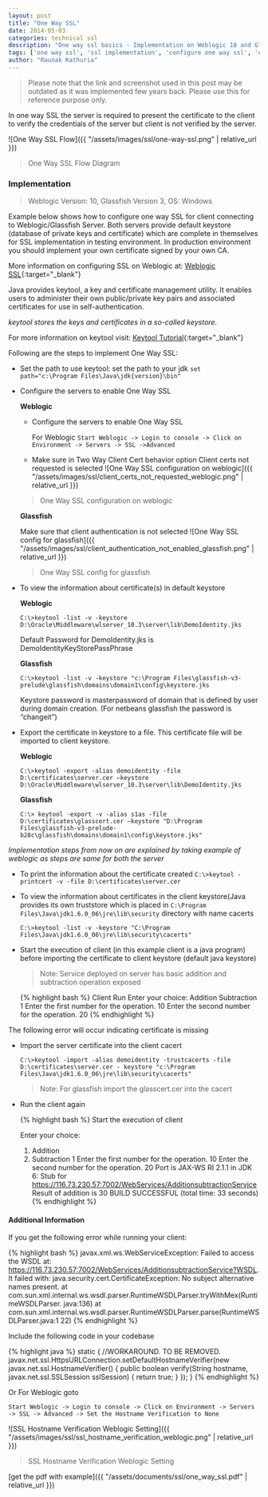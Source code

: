 ```yaml
---
layout: post
title: "One Way SSL"
date: 2014-05-03
categories: technical ssl
description: "One way ssl basics - Implementation on Weblogic 10 and Glassfish 3 with self signed certificates"
tags: ['one way ssl', 'ssl implementation', 'configure one way ssl', 'one way ssl glassfish', 'one way ssl weblogic']
author: "Raunak Kathuria"
---
```


> Please note that the link and screenshot used in this post may be outdated as it was implemented few years back. Please use this for reference purpose only.

In one way SSL the server is required to present the certificate to the client to verify the credentials of the server but client is not verified by the server.

![One Way SSL Flow]({{ "/assets/images/ssl/one-way-ssl.png" | relative_url }})

> One Way SSL Flow Diagram

### Implementation

> Weblogic Version: 10, Glassfish Version 3, OS: Windows

Example below shows how to configure one way SSL for client connecting to Weblogic/Glassfish Server. Both servers provide default keystore (database of private keys and certificate) which are complete in themselves for SSL implementation in testing environment. In production environment you should implement your own certificate signed by your own CA.

More information on configuring SSL on Weblogic at: [Weblogic SSL](http://docs.oracle.com/cd/E13222_01/wls/docs81/secmanage/ssl.html){:target="_blank"}

Java provides keytool, a key and certificate management utility. It enables users to administer their own public/private key pairs and associated certificates for use in self-authentication.

*keytool stores the keys and certificates in a so-called keystore.*

For more information on keytool visit: [Keytool Tutorial](http://docs.oracle.com/cd/E19798-01/821-1841/gjrgy/index.html){:target="_blank"}

Following are the steps to implement One Way SSL:

* Set the path to use keytool: set the path to your jdk `set path="c:\Program Files\Java\jdk{version}\bin"`
* Configure the servers to enable One Way SSL

    **Weblogic**

    * Configure the servers to enable One Way SSL

        For Weblogic `Start Weblogic -> Login to console -> Click on Environment -> Servers -> SSL ->Advanced`

    * Make sure in Two Way Client Cert behavior option Client certs not requested is selected
    ![One Way SSL configuration on weblogic]({{ "/assets/images/ssl/client_certs_not_requested_weblogic.png" | relative_url }})

    > One Way SSL configuration on weblogic

    **Glassfish**

    Make sure that client authentication is not selected
    ![One Way SSL config for glassfish]({{ "/assets/images/ssl/client_authentication_not_enabled_glassfish.png" | relative_url }})

    > One Way SSL config for glassfish

* To view the information about certificate(s) in default keystore

    **Weblogic**

    `C:\>keytool -list -v -keystore D:\Oracle\Middleware\wlserver_10.3\server\lib\DemoIdentity.jks`

    Default Password for DemoIdentity.jks is DemoIdentityKeyStorePassPhrase

    **Glassfish**

    `C:\>keytool -list -v -keystore "c:\Program Files\glassfish-v3- prelude\glassfish\domains\domain1\config\keystore.jks`

    Keystore password is masterpassword of domain that is defined by user during domain creation. (For netbeans glassfish the password is “changeit”)

* Export the certificate in keystore to a file. This certificate file will be imported to client keystore.

    **Weblogic**

    `C:\>keytool -export -alias demoidentity -file D:\certificates\server.cer –keystore D:\Oracle\Middleware\wlserver_10.3\server\lib\DemoIdentity.jks`

    **Glassfish**

    `C:\> keytool -export -v -alias s1as -file D:\certificates\glasscert.cer –keystore "D:\Program Files\glassfish-v3-prelude-b28c\glassfish\domains\domain1\config\keystore.jks"`

*Implementation steps from now on are explained by taking example of weblogic as steps are same for both the server*

* To print the information about the certificate created `C:\>keytool -printcert -v -file D:\certificates\server.cer`

* To view the information about certificates in the client keystore(Java provides its own truststore which is placed in `C:\Program Files\Java\jdk1.6.0_06\jre\lib\security` directory with name cacerts

    `C:\>keytool -list -v -keystore "C:\Program Files\Java\jdk1.6.0_06\jre\lib\security\cacerts"`

* Start the execution of client (in this example client is a java program) before importing the certificate to client keystore (default java keystore)

    > Note: Service deployed on server has basic addition and subtraction operation exposed

    {% highlight bash %}
    Client Run
    Enter your choice:
    Addition
    Subtraction
    1
    Enter the first number for the operation. 10
    Enter the second number for the operation. 20
    {% endhighlight %}

The following error will occur indicating certificate is missing

* Import the server certificate into the client cacert

    `C:\>keytool -import -alias demoidentity -trustcacerts -file D:\certificates\server.cer - keystore "c:\Program Files\Java\jdk1.6.0_06\jre\lib\security\cacerts"`

    > Note: For glassfish import the glasscert.cer into the cacert

* Run the client again

    {% highlight bash %}
    Start the execution of client

    Enter your choice:
    1. Addition
    2. Subtraction
    1
    Enter the first number for the operation. 10
    Enter the second number for the operation. 20
    Port is JAX-WS RI 2.1.1 in JDK 6:
    Stub for https://116.73.230.57:7002/WebServices/AdditionsubtractionService Result of addition is 30
    BUILD SUCCESSFUL (total time: 33 seconds)
    {% endhighlight %}

#### Additional Information

If you get the following error while running your client:

{% highlight bash %}
javax.xml.ws.WebServiceException: Failed to access the WSDL at: https://116.73.230.57:7002/WebServices/AdditionsubtractionService?WSDL. It failed with:
java.security.cert.CertificateException: No subject alternative names present.
at com.sun.xml.internal.ws.wsdl.parser.RuntimeWSDLParser.tryWithMex(RuntimeWSDLParser. java:136)
at com.sun.xml.internal.ws.wsdl.parser.RuntimeWSDLParser.parse(RuntimeWSDLParser.java:1 22)
{% endhighlight %}

Include the following code in your codebase

{% highlight java %}
static {
   //WORKAROUND. TO BE REMOVED.   javax.net.ssl.HttpsURLConnection.setDefaultHostnameVerifier(new 
   javax.net.ssl.HostnameVerifier() {
    public boolean verify(String hostname, javax.net.ssl.SSLSession sslSession) {
       return true;
    }
    });
}
{% endhighlight %}

Or For Weblogic goto

`Start Weblogic -> Login to console -> Click on Environment -> Servers -> SSL -> Advanced -> Set the Hostname Verification to None`

![SSL Hostname Verification Weblogic Setting]({{ "/assets/images/ssl/ssl_hostname_verification_weblogic.png" | relative_url }})

> SSL Hostname Verification Weblogic Setting

[get the pdf with example]({{ "/assets/documents/ssl/one_way_ssl.pdf" | relative_url }})
